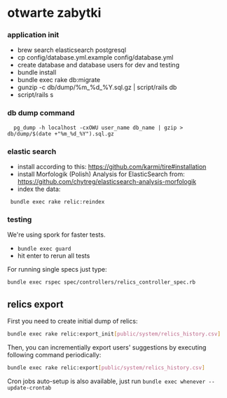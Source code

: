 # otwarte zabytki

### application init
 - brew search elasticsearch postgresql
 - cp config/database.yml.example config/database.yml
 - create database and database users for dev and testing
 - bundle install
 - bundle exec rake db:migrate
 - gunzip -c db/dump/%m_%d_%Y.sql.gz | script/rails db
 - script/rails s

### db dump command
```bash:
  pg_dump -h localhost -cxOWU user_name db_name | gzip > db/dump/$(date +"%m_%d_%Y").sql.gz
```

### elastic search
 - install according to this: https://github.com/karmi/tire#installation
 - install Morfologik (Polish) Analysis for ElasticSearch from: https://github.com/chytreg/elasticsearch-analysis-morfologik
 - index the data:

 ```bash:
  bundle exec rake relic:reindex
 ```

### testing

 We're using spork for faster tests.

 - ```bundle exec guard```
 - hit enter to rerun all tests

 For running single specs just type:

```bash
bundle exec rspec spec/controllers/relics_controller_spec.rb
```

## relics export

First you need to create initial dump of relics:

```bash
bundle exec rake relic:export_init[public/system/relics_history.csv]
```

Then, you can incrementially export users' suggestions by executing following command periodically:

```bash
bundle exec rake relic:export[public/system/relics_history.csv]
```

Cron jobs auto-setup is also available, just run ```bundle exec whenever --update-crontab```
